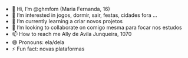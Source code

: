 - 👋 Hi, I’m @ghmfom (Maria Fernanda, 16)
- 👀 I’m interested in jogos, dormir, sair, festas, cidades fora ...
- 🌱 I’m currently learning a criar novos projetos
- 💞️ I’m looking to collaborate on comigo mesma para focar nos estudos
- 📫 How to reach me  Ally de Avila Junqueira, 1070
- 😄 Pronouns: ela/dela
- ⚡ Fun fact: novas plataformas

<!---
ghmfom/ghmfom is a ✨ special ✨ repository because its `README.md` (this file) appears on your GitHub profile.
You can click the Preview link to take a look at your changes.
--->
